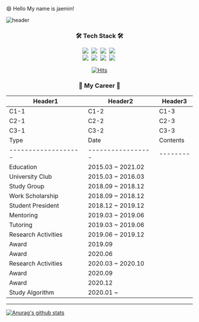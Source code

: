 😄 Hello My name is jaemin!

![header](https://capsule-render.vercel.app/api?type=slice&color=auto&height=150&section=header&text=YOONJAEMIN&fontSize=70&animation=twinkling)

<h3 align="center">🛠 Tech Stack 🛠</h3>

<p align="center"> 
  <img src="https://img.shields.io/badge/Java-007396?style=flat-square&logo=Java&logoColor=white"/></a>&nbsp 
  <img src="https://img.shields.io/badge/Python-3766AB?style=flat-square&logo=Python&logoColor=white"/></a>&nbsp 
  <img src="https://img.shields.io/badge/C-A8B9CC?style=flat-square&logo=C&logoColor=white"/></a>&nbsp 
  <img src="https://img.shields.io/badge/Javascript-ffb13b?style=flat-square&logo=javascript&logoColor=white"/></a>&nbsp 
  <br>
  <img src="https://img.shields.io/badge/Django-092E20?style=flat-square&logo=Django&logoColor=white"/></a>&nbsp 
  <img src="https://img.shields.io/badge/Mysql-E6B91E?style=flat-square&logo=MySql&logoColor=white"/></a>&nbsp 
  <img src="https://img.shields.io/badge/aws-333664?style=flat-square&logo=amazon-aws&logoColor=white"/></a>&nbsp
  <img src="https://img.shields.io/badge/css-1572B6?style=flat-square&logo=css3&logoColor=white"/></a>&nbsp 
</p>

<div align=center>

[![Hits](https://hits.seeyoufarm.com/api/count/incr/badge.svg?url=https%3A%2F%2Fgithub.com%2FJaeMinYooon&count_bg=%2379C83D&title_bg=%23555555&icon=&icon_color=%23E7E7E7&title=hits&edge_flat=false)](https://hits.seeyoufarm.com)

</div>


<h3 align="center">🌱 My Career 🌱</h3>

Header1 | Header2 | Header3
------- | ------- | -------
 C1-1 | C1-2 | C1-3
 C2-1 | C2-2 | C2-3
 C3-1 | C3-2 | C3-3
          Type        |        Date       | Contents | Organization 
-------------------|-----------------|--------|------------
      Education      | 2015.03 ~ 2021.02 |          |              
   University Club   | 2015.03 ~ 2016.03 |          |              
     Study Group     | 2018.09 ~ 2018.12 |          |              
   Work Scholarship  | 2018.09 ~ 2018.12 |          |              
  Student President  | 2018.12 ~ 2019.12 |          |              
      Mentoring      | 2019.03 ~ 2019.06 |          |              
       Tutoring      | 2019.03 ~ 2019.06 |          |              
 Research Activities | 2019.06 ~ 2019.12 |          |              
        Award        | 2019.09           |          |              
        Award        | 2020.06           |          |              
 Research Activities | 2020.03 ~ 2020.10 |          |              
        Award        | 2020.09           |          |              
        Award        | 2020.12           |          |              
   Study Algorithm   | 2020.01 ~         |          |              

-----

  [![Anurag's github stats](https://github-readme-stats.vercel.app/api?username=JaeMinYooon)](https://github.com/anuraghazra/github-readme-stats)



<!--
**JaeMinYooon/JaeMinYooon** is a ✨ _special_ ✨ repository because its `README.md` (this file) appears on your GitHub profile.

Here are some ideas to get you started:

- 🔭 I’m currently working on ...
- 🌱 I’m currently learning ...
- 👯 I’m looking to collaborate on ...
- 🤔 I’m looking for help with ...
- 💬 Ask me about ...
- 📫 How to reach me: ...
- 😄 Pronouns: ...
- ⚡ Fun fact: ...
-->
